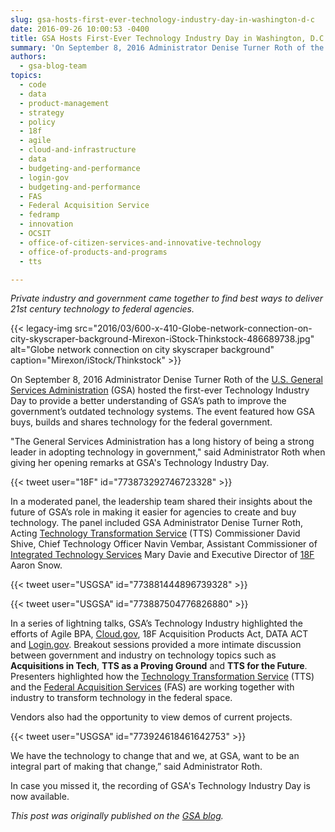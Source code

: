 ```yaml
---
slug: gsa-hosts-first-ever-technology-industry-day-in-washington-d-c
date: 2016-09-26 10:00:53 -0400
title: GSA Hosts First-Ever Technology Industry Day in Washington, D.C.
summary: 'On September 8, 2016 Administrator Denise Turner Roth of the U.S. General Services Administration (GSA) hosted the first-ever Technology Industry Day to provide a better understanding of GSA’s path to improve the government’s outdated technology systems. Private industry and government came together to find best ways to deliver 21st century technology to federal agencies.'
authors:
  - gsa-blog-team
topics:
  - code
  - data
  - product-management
  - strategy
  - policy
  - 18f
  - agile
  - cloud-and-infrastructure
  - data
  - budgeting-and-performance
  - login-gov
  - budgeting-and-performance
  - FAS
  - Federal Acquisition Service
  - fedramp
  - innovation
  - OCSIT
  - office-of-citizen-services-and-innovative-technology
  - office-of-products-and-programs
  - tts

---
```


_Private industry and government came together to find best ways to deliver 21st century technology to federal agencies._ 

{{< legacy-img src="2016/03/600-x-410-Globe-network-connection-on-city-skyscraper-background-Mirexon-iStock-Thinkstock-486689738.jpg" alt="Globe network connection on city skyscraper background" caption="Mirexon/iStock/Thinkstock" >}}

On September 8, 2016 Administrator Denise Turner Roth of the [U.S. General Services Administration](http://www.gsa.gov/) (GSA) hosted the first-ever Technology Industry Day to provide a better understanding of GSA’s path to improve the government’s outdated technology systems. The event featured how GSA buys, builds and shares technology for the federal government.

"The General Services Administration has a long history of being a strong leader in adopting technology in government," said Administrator Roth when giving her opening remarks at GSA's Technology Industry Day.

{{< tweet user="18F" id="773873292746723328" >}}

In a moderated panel, the leadership team shared their insights about the future of GSA’s role in making it easier for agencies to create and buy technology. The panel included GSA Administrator Denise Turner Roth, Acting [Technology Transformation Service](http://www.gsa.gov/portal/category/25729) (TTS) Commissioner David Shive, Chief Technology Officer Navin Vembar, Assistant Commissioner of [Integrated Technology Services](http://www.gsa.gov/portal/content/105150) Mary Davie and Executive Director of [18F](http://www.gsa.gov/portal/content/124182) Aaron Snow.

{{< tweet user="USGSA" id="773881444896739328" >}}

{{< tweet user="USGSA" id="773887504776826880" >}}

In a series of lightning talks, GSA&#8217;s Technology Industry highlighted the efforts of Agile BPA, <a href="https://cloud.gov/" target="_blank" rel="nofollow">Cloud.gov</a>, 18F Acquisition Products Act, DATA ACT and <a href="https://login.gov/" target="_blank" rel="nofollow">Login.gov</a>. Breakout sessions provided a more intimate discussion between government and industry on technology topics such as **Acquisitions in Tech**, **TTS as a Proving Ground** and **TTS for the Future**. Presenters highlighted how the [Technology Transformation Service](http://www.gsa.gov/portal/category/25729) (TTS) and the [Federal Acquisition Services](http://www.gsa.gov/portal/content/105080) (FAS) are working together with industry to transform technology in the federal space.

Vendors also had the opportunity to view demos of current projects.

{{< tweet user="USGSA" id="773924618461642753" >}}

We have the technology to change that and we, at GSA, want to be an integral part of making that change,” said Administrator Roth.

In case you missed it, the recording of GSA's Technology Industry Day is now available.

_This post was originally published on the [GSA blog](http://www.gsa.gov/blog)._
